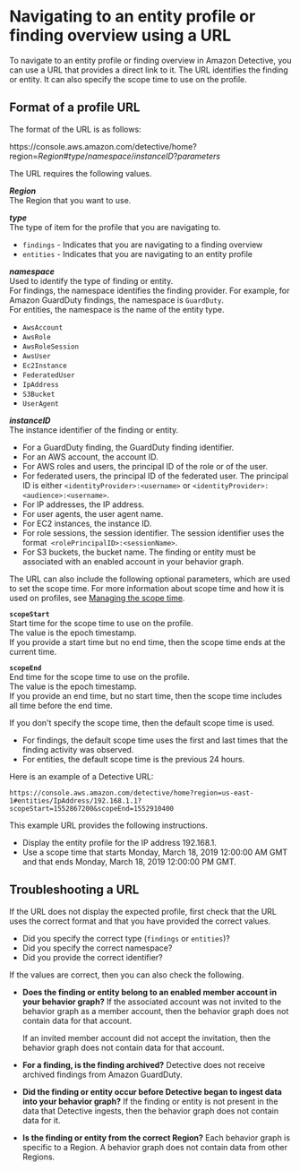 # Navigating to an entity profile or finding overview using a URL<a name="profile-navigate-url"></a>

To navigate to an entity profile or finding overview in Amazon Detective, you can use a URL that provides a direct link to it\. The URL identifies the finding or entity\. It can also specify the scope time to use on the profile\.

## Format of a profile URL<a name="profile-url-format"></a>

The format of the URL is as follows:

https://console\.aws\.amazon\.com/detective/home?region=*Region*\#*type*/*namespace*/*instanceID*?*parameters*

The URL requires the following values\.

***Region***  
The Region that you want to use\.

***type***  
The type of item for the profile that you are navigating to\.  
+ `findings` \- Indicates that you are navigating to a finding overview
+ `entities` \- Indicates that you are navigating to an entity profile

***namespace***  
Used to identify the type of finding or entity\.  
For findings, the namespace identifies the finding provider\. For example, for Amazon GuardDuty findings, the namespace is `GuardDuty`\.  
For entities, the namespace is the name of the entity type\.  
+ `AwsAccount`
+ `AwsRole`
+ `AwsRoleSession`
+ `AwsUser`
+ `Ec2Instance`
+ `FederatedUser`
+ `IpAddress`
+ `S3Bucket`
+ `UserAgent`

***instanceID***  
The instance identifier of the finding or entity\.  
+ For a GuardDuty finding, the GuardDuty finding identifier\.
+ For an AWS account, the account ID\.
+ For AWS roles and users, the principal ID of the role or of the user\.
+ For federated users, the principal ID of the federated user\. The principal ID is either `<identityProvider>:<username>` or `<identityProvider>:<audience>:<username>`\.
+ For IP addresses, the IP address\.
+ For user agents, the user agent name\.
+ For EC2 instances, the instance ID\.
+ For role sessions, the session identifier\. The session identifier uses the format` <rolePrincipalID>:<sessionName>`\.
+ For S3 buckets, the bucket name\.
The finding or entity must be associated with an enabled account in your behavior graph\.

The URL can also include the following optional parameters, which are used to set the scope time\. For more information about scope time and how it is used on profiles, see [Managing the scope time](scope-time-managing.md)\.

**`scopeStart`**  
Start time for the scope time to use on the profile\.  
The value is the epoch timestamp\.  
If you provide a start time but no end time, then the scope time ends at the current time\.

**`scopeEnd`**  
End time for the scope time to use on the profile\.  
The value is the epoch timestamp\.  
If you provide an end time, but no start time, then the scope time includes all time before the end time\.

If you don't specify the scope time, then the default scope time is used\.
+ For findings, the default scope time uses the first and last times that the finding activity was observed\.
+ For entities, the default scope time is the previous 24 hours\.

Here is an example of a Detective URL:

`https://console.aws.amazon.com/detective/home?region=us-east-1#entities/IpAddress/192.168.1.1?scopeStart=1552867200&scopeEnd=1552910400`

This example URL provides the following instructions\.
+ Display the entity profile for the IP address 192\.168\.1\.
+ Use a scope time that starts Monday, March 18, 2019 12:00:00 AM GMT and that ends Monday, March 18, 2019 12:00:00 PM GMT\.

## Troubleshooting a URL<a name="profile-url-troubleshooting"></a>

If the URL does not display the expected profile, first check that the URL uses the correct format and that you have provided the correct values\.
+ Did you specify the correct type \(`findings` or `entities`\)? 
+ Did you specify the correct namespace?
+ Did you provide the correct identifier?

If the values are correct, then you can also check the following\.
+ **Does the finding or entity belong to an enabled member account in your behavior graph?** If the associated account was not invited to the behavior graph as a member account, then the behavior graph does not contain data for that account\.

  If an invited member account did not accept the invitation, then the behavior graph does not contain data for that account\.
+ **For a finding, is the finding archived?** Detective does not receive archived findings from Amazon GuardDuty\.
+ **Did the finding or entity occur before Detective began to ingest data into your behavior graph?** If the finding or entity is not present in the data that Detective ingests, then the behavior graph does not contain data for it\.
+ **Is the finding or entity from the correct Region?** Each behavior graph is specific to a Region\. A behavior graph does not contain data from other Regions\.